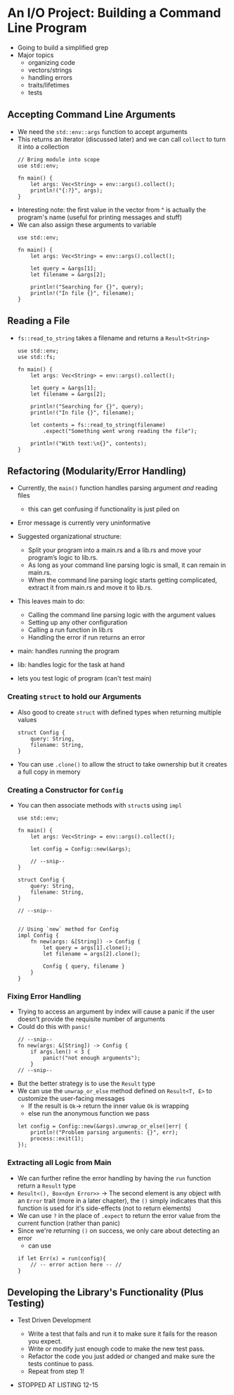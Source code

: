# An I/O Project: Building a Command Line Program
* Going to build a simplified grep
* Major topics
    * organizing code
    * vectors/strings
    * handling errors
    * traits/lifetimes
    * tests

## Accepting Command Line Arguments
* We need the `std::env::args` function to accept arguments
* This returns an iterator (discussed later) and we can call `collect` to turn it into a collection
    ```
    // Bring module into scope
    use std::env;

    fn main() {
        let args: Vec<String> = env::args().collect();
        println!("{:?}", args);
    }
    ```
* Interesting note: the first value in the vector from ^ is actually the program's name (useful for printing messages and stuff)
* We can also assign these arguments to variable
    ```
    use std::env;

    fn main() {
        let args: Vec<String> = env::args().collect();

        let query = &args[1];
        let filename = &args[2];

        println!("Searching for {}", query);
        println!("In file {}", filename);
    }
    ```
## Reading a File
* `fs::read_to_string` takes a filename and returns a `Result<String>`
    ```
    use std::env;
    use std::fs;

    fn main() {
        let args: Vec<String> = env::args().collect();

        let query = &args[1];
        let filename = &args[2];

        println!("Searching for {}", query);
        println!("In file {}", filename);

        let contents = fs::read_to_string(filename)
            .expect("Something went wrong reading the file");

        println!("With text:\n{}", contents);
    }
    ```

## Refactoring (Modularity/Error Handling)
* Currently, the `main()` function handles parsing argument _and_ reading files
    * this can get confusing if functionality is just piled on
* Error message is currently very uninformative 
* Suggested organizational structure:
    * Split your program into a main.rs and a lib.rs and move your program’s logic to lib.rs.
    * As long as your command line parsing logic is small, it can remain in main.rs.
    * When the command line parsing logic starts getting complicated, extract it from main.rs and move it to lib.rs.

* This leaves main to do:
    * Calling the command line parsing logic with the argument values
    * Setting up any other configuration
    * Calling a run function in lib.rs
    * Handling the error if run returns an error

* main: handles running the program
* lib: handles logic for the task at hand
* lets you test logic of program (can't test main)

### Creating `struct` to hold our Arguments
* Also good to create `struct` with defined types when returning multiple values
    ```
    struct Config {
        query: String,
        filename: String,
    }
    ```
* You can use `.clone()` to allow the struct to take ownership but it creates a full copy in memory

### Creating a Constructor for `Config`
* You can then associate methods with `struct`s using `impl`
    ```
    use std::env;

    fn main() {
        let args: Vec<String> = env::args().collect();

        let config = Config::new(&args);

        // --snip--
    }

    struct Config {
        query: String,
        filename: String,
    }

    // --snip--


    // Using `new` method for Config
    impl Config {
        fn new(args: &[String]) -> Config {
            let query = args[1].clone();
            let filename = args[2].clone();

            Config { query, filename }
        }
    }
    ```
### Fixing Error Handling
* Trying to access an argument by index will cause a panic if the user doesn't provide the requisite number of arguments
* Could do this with `panic!`
    ```
    // --snip--
    fn new(args: &[String]) -> Config {
        if args.len() < 3 {
            panic!("not enough arguments");
        }
    // --snip--
    ```
* But the better strategy is to use the `Result` type
* We can use the `unwrap_or_else` method defined on `Result<T, E>` to customize the user-facing messages
    * If the result is `Ok`-> return the inner value `Ok` is wrapping
    * else run the anonymous function we pass
    ```
    let config = Config::new(&args).unwrap_or_else(|err| {
        println!("Problem parsing arguments: {}", err);
        process::exit(1);
    });
    ```
### Extracting all Logic from Main
* We can further refine the error handling by having the `run` function return a `Result` type
* `Result<(), Box<dyn Error>>` -> The second element is any object with an `Error` trait (more in a later chapter), the `()` simply indicates that this function is used for it's side-effects (not to return elements)
* We can use `?` in the place of `.expect` to return the error value from the current function (rather than panic)
* Since we're returning `()` on success, we only care about detecting an error 
    * can use 
    ```
    if let Err(x) = run(config){
        // -- error action here -- //
    }
    ```

## Developing the Library's Functionality (Plus Testing)
* Test Driven Development
    * Write a test that fails and run it to make sure it fails for the reason you expect.
    * Write or modify just enough code to make the new test pass.
    * Refactor the code you just added or changed and make sure the tests continue to pass.
    * Repeat from step 1!

* STOPPED AT LISTING 12-15